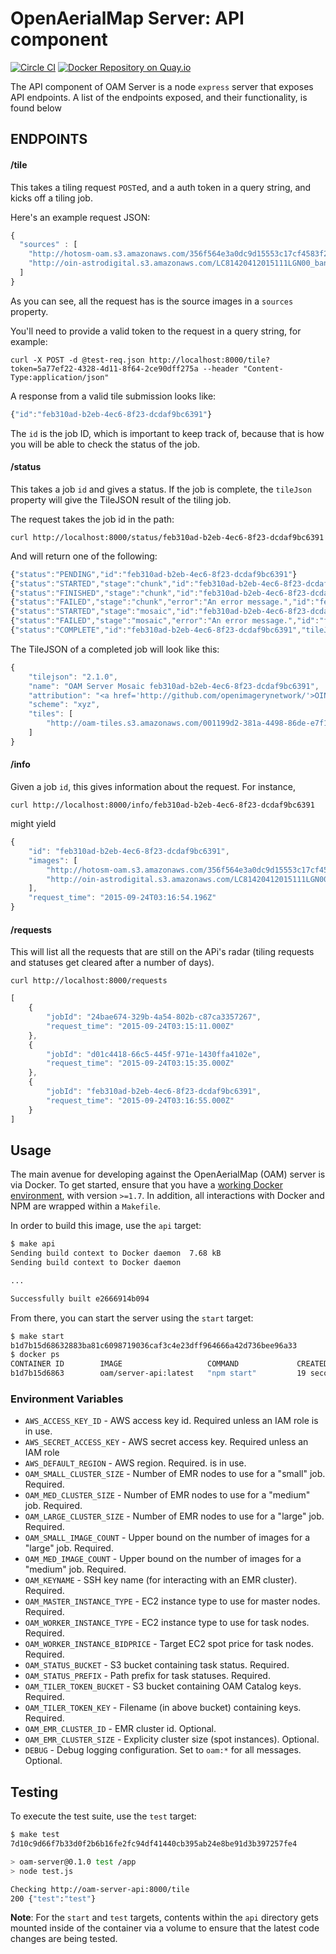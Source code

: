 # OpenAerialMap Server: API component

[![Circle CI](https://circleci.com/gh/hotosm/oam-server-api/tree/master.svg?style=svg)](https://circleci.com/gh/hotosm/oam-server-api/tree/master)
[![Docker Repository on Quay.io](https://quay.io/repository/hotosm/oam-server-api/status "Docker Repository on Quay.io")](https://quay.io/repository/hotosm/oam-server-api)

The API component of OAM Server is a node `express` server that exposes API
endpoints. A list of the endpoints exposed, and their functionality, is found
below

## ENDPOINTS

#### /tile

This takes a tiling request `POST`ed, and a auth token in a query string, and
kicks off a tiling job.

Here's an example request JSON:

```javascript
{
  "sources" : [
    "http://hotosm-oam.s3.amazonaws.com/356f564e3a0dc9d15553c17cf4583f21-0.tif",
    "http://oin-astrodigital.s3.amazonaws.com/LC81420412015111LGN00_bands_432.TIF"
  ]
}
```

As you can see, all the request has is the source images in a `sources`
property.

You'll need to provide a valid token to the request in a query string, for
example:

```
curl -X POST -d @test-req.json http://localhost:8000/tile?token=5a77ef22-4328-4d11-8f64-2ce90dff275a --header "Content-Type:application/json"
```

A response from a valid tile submission looks like:

```javascript
{"id":"feb310ad-b2eb-4ec6-8f23-dcdaf9bc6391"}
```

The `id` is the job ID, which is important to keep track of, because that is
how you will be able to check the status of the job.

#### /status

This takes a job `id` and gives a status. If the job is complete, the
`tileJson` property will give the TileJSON result of the tiling job.

The request takes the job id in the path:
```
curl http://localhost:8000/status/feb310ad-b2eb-4ec6-8f23-dcdaf9bc6391
```

And will return one of the following:
```javascript
{"status":"PENDING","id":"feb310ad-b2eb-4ec6-8f23-dcdaf9bc6391"}
{"status":"STARTED","stage":"chunk","id":"feb310ad-b2eb-4ec6-8f23-dcdaf9bc6391"}
{"status":"FINISHED","stage":"chunk","id":"feb310ad-b2eb-4ec6-8f23-dcdaf9bc6391"}
{"status":"FAILED","stage":"chunk","error":"An error message.","id":"feb310ad-b2eb-4ec6-8f23-dcdaf9bc6391"}
{"status":"STARTED","stage":"mosaic","id":"feb310ad-b2eb-4ec6-8f23-dcdaf9bc6391"}
{"status":"FAILED","stage":"mosaic","error":"An error message.","id":"feb310ad-b2eb-4ec6-8f23-dcdaf9bc6391"}
{"status":"COMPLETE","id":"feb310ad-b2eb-4ec6-8f23-dcdaf9bc6391","tileJson": {...} }
```

The TileJSON of a completed job will look like this:
```javascript
{
    "tilejson": "2.1.0",
    "name": "OAM Server Mosaic feb310ad-b2eb-4ec6-8f23-dcdaf9bc6391",
    "attribution": "<a href='http://github.com/openimagerynetwork/'>OIN contributors</a>",
    "scheme": "xyz",
    "tiles": [
        "http://oam-tiles.s3.amazonaws.com/001199d2-381a-4498-86de-e7f11da0a191/{z}/{x}/{y}.png"
    ]
}
```

#### /info

Given a job `id`, this gives information about the request. For instance,

```
curl http://localhost:8000/info/feb310ad-b2eb-4ec6-8f23-dcdaf9bc6391
```

might yield
```javascript
{
    "id": "feb310ad-b2eb-4ec6-8f23-dcdaf9bc6391",
    "images": [
        "http://hotosm-oam.s3.amazonaws.com/356f564e3a0dc9d15553c17cf4583f21-0.tif",
        "http://oin-astrodigital.s3.amazonaws.com/LC81420412015111LGN00_bands_432.TIF"
    ],
    "request_time": "2015-09-24T03:16:54.196Z"
}
```

#### /requests

This will list all the requests that are still on the APi's radar (tiling
requests and statuses get cleared after a number of days).

```
curl http://localhost:8000/requests
```

```javascript
[
    {
        "jobId": "24bae674-329b-4a54-802b-c87ca3357267",
        "request_time": "2015-09-24T03:15:11.000Z"
    },
    {
        "jobId": "d01c4418-66c5-445f-971e-1430ffa4102e",
        "request_time": "2015-09-24T03:15:35.000Z"
    },
    {
        "jobId": "feb310ad-b2eb-4ec6-8f23-dcdaf9bc6391",
        "request_time": "2015-09-24T03:16:55.000Z"
    }
]
```

## Usage

The main avenue for developing against the OpenAerialMap (OAM) server is via
Docker. To get started, ensure that you have a [working Docker
environment](https://docs.docker.com/machine/), with version `>=1.7`. In
addition, all interactions with Docker and NPM are wrapped within a `Makefile`.

In order to build this image, use the `api` target:

```bash
$ make api
Sending build context to Docker daemon  7.68 kB
Sending build context to Docker daemon

...

Successfully built e2666914b094
```

From there, you can start the server using the `start` target:

```bash
$ make start
b1d7b15d68632883ba81c6098719036caf3c4e23dff964666a42d736bee96a33
$ docker ps
CONTAINER ID        IMAGE                   COMMAND             CREATED             STATUS              PORTS                    NAMES
b1d7b15d6863        oam/server-api:latest   "npm start"         19 seconds ago      Up 16 seconds       0.0.0.0:8000->8000/tcp   oam-server-api
```

### Environment Variables

* `AWS_ACCESS_KEY_ID` - AWS access key id. Required unless an IAM role is in
  use.
* `AWS_SECRET_ACCESS_KEY` - AWS secret access key. Required unless an IAM role
* `AWS_DEFAULT_REGION` - AWS region. Required.
  is in use.
* `OAM_SMALL_CLUSTER_SIZE` - Number of EMR nodes to use for a "small" job.
  Required.
* `OAM_MED_CLUSTER_SIZE` - Number of EMR nodes to use for a "medium" job.
  Required.
* `OAM_LARGE_CLUSTER_SIZE` - Number of EMR nodes to use for a "large" job.
  Required.
* `OAM_SMALL_IMAGE_COUNT` - Upper bound on the number of images for a "large"
  job. Required.
* `OAM_MED_IMAGE_COUNT` - Upper bound on the number of images for a "medium"
  job.  Required.
* `OAM_KEYNAME` - SSH key name (for interacting with an EMR cluster). Required.
* `OAM_MASTER_INSTANCE_TYPE` - EC2 instance type to use for master nodes. Required.
* `OAM_WORKER_INSTANCE_TYPE` - EC2 instance type to use for task nodes. Required.
* `OAM_WORKER_INSTANCE_BIDPRICE` - Target EC2 spot price for task nodes. Required.
* `OAM_STATUS_BUCKET` - S3 bucket containing task status. Required.
* `OAM_STATUS_PREFIX` - Path prefix for task statuses. Required.
* `OAM_TILER_TOKEN_BUCKET` - S3 bucket containing OAM Catalog keys. Required.
* `OAM_TILER_TOKEN_KEY` - Filename (in above bucket) containing keys. Required.
* `OAM_EMR_CLUSTER_ID` - EMR cluster id. Optional.
* `OAM_EMR_CLUSTER_SIZE` - Explicity cluster size (spot instances). Optional.
* `DEBUG` - Debug logging configuration. Set to `oam:*` for all messages.
  Optional.

## Testing

To execute the test suite, use the `test` target:

```bash
$ make test
7d10c9d66f7b33d0f2b6b16fe2fc94df41440cb395ab24e8be91d3b397257fe4

> oam-server@0.1.0 test /app
> node test.js

Checking http://oam-server-api:8000/tile
200 {"test":"test"}
```

**Note**: For the `start` and `test` targets, contents within the `api`
directory gets mounted inside of the container via a volume to ensure that the
latest code changes are being tested.
